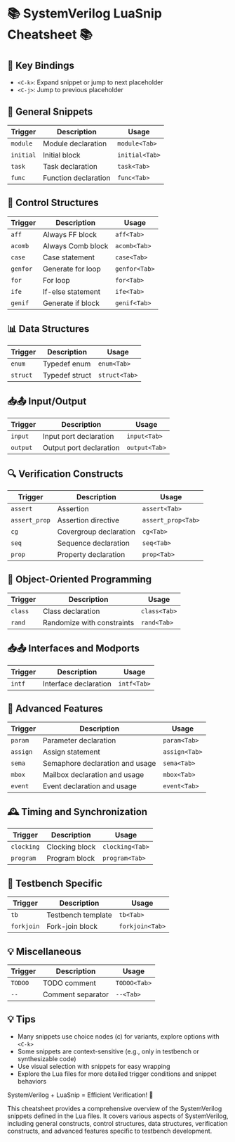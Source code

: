 # 📚 SystemVerilog LuaSnip Cheatsheet 📚

## 🔑 Key Bindings
- `<C-k>`: Expand snippet or jump to next placeholder
- `<C-j>`: Jump to previous placeholder

## 📝 General Snippets
| Trigger | Description | Usage |
|---------|-------------|-------|
| `module` | Module declaration | `module<Tab>` |
| `initial` | Initial block | `initial<Tab>` |
| `task` | Task declaration | `task<Tab>` |
| `func` | Function declaration | `func<Tab>` |

## 🔄 Control Structures
| Trigger | Description | Usage |
|---------|-------------|-------|
| `aff` | Always FF block | `aff<Tab>` |
| `acomb` | Always Comb block | `acomb<Tab>` |
| `case` | Case statement | `case<Tab>` |
| `genfor` | Generate for loop | `genfor<Tab>` |
| `for` | For loop | `for<Tab>` |
| `ife` | If-else statement | `ife<Tab>` |
| `genif` | Generate if block | `genif<Tab>` |

## 📊 Data Structures
| Trigger | Description | Usage |
|---------|-------------|-------|
| `enum` | Typedef enum | `enum<Tab>` |
| `struct` | Typedef struct | `struct<Tab>` |

## 📥📤 Input/Output
| Trigger | Description | Usage |
|---------|-------------|-------|
| `input` | Input port declaration | `input<Tab>` |
| `output` | Output port declaration | `output<Tab>` |

## 🔍 Verification Constructs
| Trigger | Description | Usage |
|---------|-------------|-------|
| `assert` | Assertion | `assert<Tab>` |
| `assert_prop` | Assertion directive | `assert_prop<Tab>` |
| `cg` | Covergroup declaration | `cg<Tab>` |
| `seq` | Sequence declaration | `seq<Tab>` |
| `prop` | Property declaration | `prop<Tab>` |

## 🧮 Object-Oriented Programming
| Trigger | Description | Usage |
|---------|-------------|-------|
| `class` | Class declaration | `class<Tab>` |
| `rand` | Randomize with constraints | `rand<Tab>` |

## 📥📤 Interfaces and Modports
| Trigger | Description | Usage |
|---------|-------------|-------|
| `intf` | Interface declaration | `intf<Tab>` |

## 🔧 Advanced Features
| Trigger | Description | Usage |
|---------|-------------|-------|
| `param` | Parameter declaration | `param<Tab>` |
| `assign` | Assign statement | `assign<Tab>` |
| `sema` | Semaphore declaration and usage | `sema<Tab>` |
| `mbox` | Mailbox declaration and usage | `mbox<Tab>` |
| `event` | Event declaration and usage | `event<Tab>` |

## 🕰️ Timing and Synchronization
| Trigger | Description | Usage |
|---------|-------------|-------|
| `clocking` | Clocking block | `clocking<Tab>` |
| `program` | Program block | `program<Tab>` |

## 🔬 Testbench Specific
| Trigger | Description | Usage |
|---------|-------------|-------|
| `tb` | Testbench template | `tb<Tab>` |
| `forkjoin` | Fork-join block | `forkjoin<Tab>` |

## 💡 Miscellaneous
| Trigger | Description | Usage |
|---------|-------------|-------|
| `TODOO` | TODO comment | `TODOO<Tab>` |
| `--` | Comment separator | `--<Tab>` |

## 💡 Tips
- Many snippets use choice nodes (c) for variants, explore options with `<C-k>`
- Some snippets are context-sensitive (e.g., only in testbench or synthesizable code)
- Use visual selection with snippets for easy wrapping
- Explore the Lua files for more detailed trigger conditions and snippet behaviors

SystemVerilog + LuaSnip = Efficient Verification! 🚀

This cheatsheet provides a comprehensive overview of the SystemVerilog snippets defined in the Lua files. It covers various aspects of SystemVerilog, including general constructs, control structures, data structures, verification constructs, and advanced features specific to testbench development.
